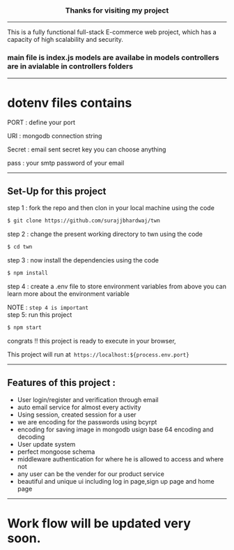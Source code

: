 ### <center> Thanks for visiting my project </center>
----
This is a fully functional full-stack E-commerce web project, which has a capacity of high scalability and security.

### main file is index.js models are availabe in models controllers are in avialable in controllers folders
----

# dotenv files contains

PORT : define your port

URI : mongodb connection string

Secret : email sent secret key you can choose anything

pass : your smtp password of your email

-----

## Set-Up for this project

step 1 : fork the repo and then clon in your local machine using the code

```bash 
$ git clone https://github.com/surajjbhardwaj/twn 
 ```

step 2 : change the present working directory to twn using the code
```bash
$ cd twn
```

step 3 : now install the dependencies using the code
```bash
$ npm install
```
step 4 : create a .env file to store environment variables from above you can learn more about the environment variable

NOTE : ``` step 4 is important ```
<br/>
step 5: run this project
```bash
$ npm start
```

congrats !! this project is ready to execute in your browser,

This project will run at``` https://localhost:${process.env.port}```

---------------------

## <h2> Features of this project :</h2>
* User login/register and verification through email
* auto email service for almost every activity
* Using session, created session for a user
* we are encoding for the passwords using bcyrpt
* encoding for saving image in mongodb usign base 64 encoding and decoding
* User update system
* perfect mongoose schema
* middleware authentication for where he is allowed to access and where not
* any user can be the vender for our product service 
* beautiful and unique ui including log in page,sign up page and home page

--------------------------------------

# Work flow will be updated very soon.




